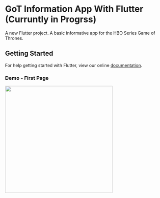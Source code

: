 # GoT Information App With Flutter (Curruntly in Progrss)

A new Flutter project. A basic informative app for the HBO Series Game of Thrones.

## Getting Started

For help getting started with Flutter, view our online
[documentation](https://flutter.io/).


### Demo - First Page

<img src="https://github.com/shindesharad71/GoT-Info-With-Flutter/blob/master/screens/screen1.png?raw=true" width="350">
